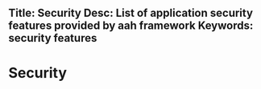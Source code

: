 Title: Security
Desc: List of application security features provided by aah framework
Keywords: security features
---
# Security
